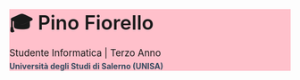 
<div style="background: pink;">
  <h1 style="margin: 0; font-size: 2.5em; font-weight: 600;">🎓 Pino Fiorello </h1>
  <p style="margin: 10px 0 0; font-size: 1.2em;">Studente Informatica | Terzo Anno </p>
  <p style="margin: 5px 0 0; font-size: 1em; font-weight: bold; color: #34495e;">Università degli Studi di Salerno (UNISA) </p>
</div>
<!---
piifiore/piifiore is a ✨ special ✨ repository because its `README.md` (this file) appears on your GitHub profile.
You can click the Preview link to take a look at your changes.
--->
